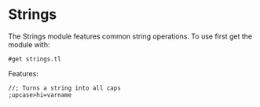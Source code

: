 # Strings
The Strings module features common string operations. To use first get the module with:

    #get strings.tl

Features:

    //; Turns a string into all caps
    ;upcase>hi=varname